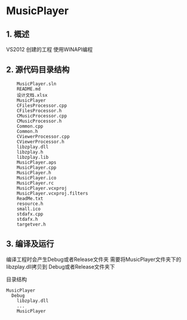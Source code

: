 # MusicPlayer

## 1. 概述

VS2012 创建的工程
使用WINAPI编程

## 2. 源代码目录结构

```shell
    MusicPlayer.sln
    README.md
    设计文档.xlsx
    MusicPlayer
	CFilesProcessor.cpp
	CFilesProcessor.h
	CMusicProcessor.cpp
	CMusicProcessor.h
	Common.cpp
	Common.h
	CViewerProcessor.cpp
	CViewerProcessor.h
	libzplay.dll
	libzplay.h
	libzplay.lib
	MusicPlayer.aps
	MusicPlayer.cpp
	MusicPlayer.h
	MusicPlayer.ico
	MusicPlayer.rc
	MusicPlayer.vcxproj
	MusicPlayer.vcxproj.filters
	ReadMe.txt
	resource.h
	small.ico
	stdafx.cpp
	stdafx.h
	targetver.h
```

## 3. 编译及运行

编译工程时会产生Debug或者Release文件夹
需要将MusicPlayer文件夹下的libzplay.dll拷贝到
Debug或者Release文件夹下

目录结构
```shell
MusicPlayer
  Debug
    libzplay.dll
    ...
    MusicPlayer
```
